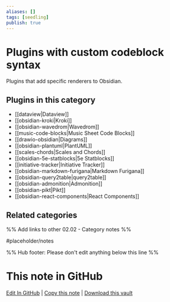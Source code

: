 ```yaml
---
aliases: []
tags: [seedling]
publish: true
---
```


# Plugins with custom codeblock syntax

Plugins that add specific renderers to Obsidian.

## Plugins in this category

- [[dataview|Dataview]]
- [[obsidian-kroki|Kroki]]
- [[obsidian-wavedrom|Wavedrom]]
- [[music-code-blocks|Music Sheet Code Blocks]]
- [[drawio-obsidian|Diagrams]]
- [[obsidian-plantuml|PlantUML]]
- [[scales-chords|Scales and Chords]]
- [[obsidian-5e-statblocks|5e Statblocks]]
- [[initiative-tracker|Initiative Tracker]]
- [[obsidian-markdown-furigana|Markdown Furigana]]
- [[obsidian-query2table|query2table]]
- [[obsidian-admonition|Admonition]]
- [[obsidian-pikt|Pikt]]
- [[obsidian-react-components|React Components]]

## Related categories

%% Add links to other 02.02 - Category notes %%

#placeholder/notes

%% Hub footer: Please don't edit anything below this line %%

# This note in GitHub

<span class="git-footer">[Edit In GitHub](https://github.dev/obsidian-community/obsidian-hub/blob/main/02%20-%20Community%20Expansions/02.01%20Plugins%20by%20Category/Plugins%20with%20custom%20codeblock%20syntax.md "git-hub-edit-note") | [Copy this note](https://raw.githubusercontent.com/obsidian-community/obsidian-hub/main/02%20-%20Community%20Expansions/02.01%20Plugins%20by%20Category/Plugins%20with%20custom%20codeblock%20syntax.md "git-hub-copy-note") | [Download this vault](https://github.com/obsidian-community/obsidian-hub/archive/refs/heads/main.zip "git-hub-download-vault") </span>
